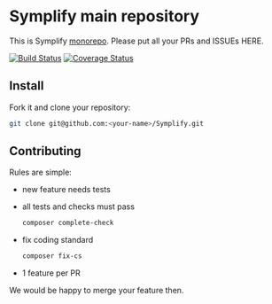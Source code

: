 # Symplify main repository

This is Symplify [monorepo](https://www.tomasvotruba.cz/blog/2017/01/31/how-monolithic-repository-in-open-source-saved-my-laziness/). Please put all your PRs and ISSUEs HERE.

[![Build Status](https://img.shields.io/travis/Symplify/Symplify/master.svg?style=flat-square)](https://travis-ci.org/Symplify/Symplify)
[![Coverage Status](https://img.shields.io/coveralls/Symplify/Symplify/master.svg?style=flat-square)](https://coveralls.io/github/Symplify/Symplify?branch=master)

## Install

Fork it and clone your repository:

```bash
git clone git@github.com:<your-name>/Symplify.git
```

## Contributing

Rules are simple:

- new feature needs tests
- all tests and checks must pass

    ```bash
    composer complete-check
    ```
    
- fix coding standard    
    
    ```bash
    composer fix-cs
    ```
    
- 1 feature per PR

We would be happy to merge your feature then.
